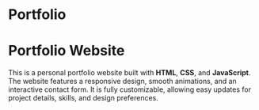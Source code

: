 # Portfolio
# Portfolio Website
This is a personal portfolio website built with **HTML**, **CSS**, and **JavaScript**. The website features a responsive design, smooth animations, and an interactive contact form. It is fully customizable, allowing easy updates for project details, skills, and design preferences.

